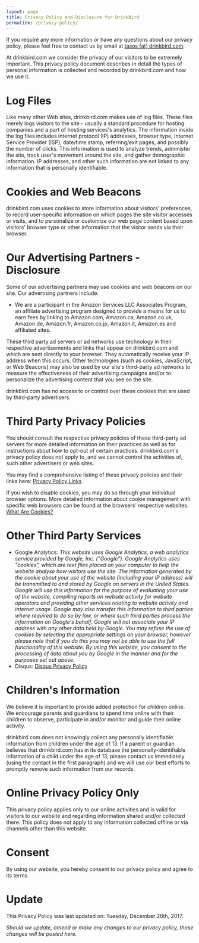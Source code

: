 ```yaml
---
layout: page
title: Privacy Policy and Disclosure for DrinkBird
permalink: /privacy-policy/
---
```


If you require any more information or have any questions about our privacy policy, please feel free to contact us by email at [tasos [at] drinkbird.com](&#109;&#97;&#105;&#108;&#116;&#111;:&#116;&#97;&#115;&#111;&#115;&#64;&#100;&#114;&#105;&#110;&#107;&#98;&#105;&#114;&#100;&#46;&#99;&#111;&#109;).

At drinkbird.com we consider the privacy of our visitors to be extremely important. This privacy policy document describes in detail the types of personal information is collected and recorded by drinkbird.com and how we use it.

# Log Files

Like many other Web sites, drinkbird.com makes use of log files. These files merely logs visitors to the site - usually a standard procedure for hosting companies and a part of hosting services's analytics. The information inside the log files includes internet protocol (IP) addresses, browser type, Internet Service Provider (ISP), date/time stamp, referring/exit pages, and possibly the number of clicks. This information is used to analyze trends, administer the site, track user's movement around the site, and gather demographic information. IP addresses, and other such information are not linked to any information that is personally identifiable.

# Cookies and Web Beacons

drinkbird.com uses cookies to store information about visitors' preferences, to record user-specific information on which pages the site visitor accesses or visits, and to personalize or customize our web page content based upon visitors' browser type or other information that the visitor sends via their browser.

# Our Advertising Partners - Disclosure
 
Some of our advertising partners may use cookies and web beacons on our site. Our advertising partners include:

- We are a participant in the Amazon Services LLC Associates Program, an affiliate advertising program designed to provide a means for us to earn fees by linking to Amazon.com, Amazon.ca, Amazon.co.uk, Amazon.de, Amazon.fr, Amazon.co.jp, Amazon.it, Amazon.es and affiliated sites.

These third party ad servers or ad networks use technology in their respective advertisements and links that appear on drinkbird.com and which are sent directly to your browser. They automatically receive your IP address when this occurs. Other technologies (such as cookies, JavaScript, or Web Beacons) may also be used by our site's third-party ad networks to measure the effectiveness of their advertising campaigns and/or to personalize the advertising content that you see on the site.

drinkbird.com has no access to or control over these cookies that are used by third-party advertisers.

# Third Party Privacy Policies

You should consult the respective privacy policies of these third-party ad servers for more detailed information on their practices as well as for instructions about how to opt-out of certain practices. drinkbird.com's privacy policy does not apply to, and we cannot control the activities of, such other advertisers or web sites.

You may find a comprehensive listing of these privacy policies and their links here: [Privacy Policy Links](http://www.privacypolicyonline.com/privacy-policy-links).

If you wish to disable cookies, you may do so through your individual browser options. More detailed information about cookie management with specific web browsers can be found at the browsers' respective websites. [What Are Cookies?](http://www.privacypolicyonline.com/what-are-cookies)

# Other Third Party Services

- Google Analytics: *This website uses Google Analytics, a web analytics service provided by Google, Inc. ("Google"). Google Analytics uses "cookies", which are text files placed on your computer to help the website analyse how visitors use the site. The information generated by the cookie about your use of the website (including your IP address) will be transmitted to and stored by Google on servers in the United States. Google will use this information for the purpose of evaluating your use of the website, compiling reports on website activity for website operators and providing other services relating to website activity and internet usage. Google may also transfer this information to third parties where required to do so by law, or where such third parties process the information on Google's behalf. Google will not associate your IP address with any other data held by Google. You may refuse the use of cookies by selecting the appropriate settings on your browser, however please note that if you do this you may not be able to use the full functionality of this website. By using this website, you consent to the processing of data about you by Google in the manner and for the purposes set out above.*
- Disqus: [Disqus Privacy Policy](https://help.disqus.com/customer/en/portal/articles/466259-privacy-policy)

# Children's Information

We believe it is important to provide added protection for children online. We encourage parents and guardians to spend time online with their children to observe, participate in and/or monitor and guide their online activity.

drinkbird.com does not knowingly collect any personally identifiable information from children under the age of 13. If a parent or guardian believes that drinkbird.com has in its database the personally-identifiable information of a child under the age of 13, please contact us immediately (using the contact in the first paragraph) and we will use our best efforts to promptly remove such information from our records.

# Online Privacy Policy Only

This privacy policy applies only to our online activities and is valid for visitors to our website and regarding information shared and/or collected there.
This policy does not apply to any information collected offline or via channels other than this website.

# Consent

By using our website, you hereby consent to our privacy policy and agree to its terms.

# Update

This Privacy Policy was last updated on: Tuesday, December 26th, 2017.

*Should we update, amend or make any changes to our privacy policy, those changes will be posted here.*
